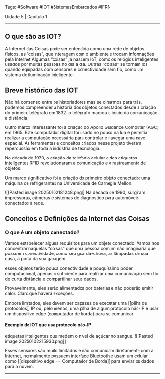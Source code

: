 Tags: #Software #IOT #SistemasEmbarcados #IFRN

Uidade 5 | Capítulo 1
___
## O que são as IOT?
A Internet das Coisas pode ser entendida como uma rede de objetos físicos, as “coisas”, que interagem com o ambiente e trocam informações pela Internet
Algumas “coisas” já nascem IoT, como os relógios inteligentes usados por muitas pessoas no dia a dia. Outras “coisas” se tornam IoT quando equipadas com sensores e conectividade sem fio, como um sistema de iluminação inteligente.
## Breve histórico das IOT
Não há consenso entre os historiadores mas se olharmos para trás, podemos compreender a história dos objetos conectados desde a criação do primeiro telégrafo em 1832.
o telégrafo marcou o início da comunicação à distância.

Outro marco interessante foi a criação do Apollo Guidance Computer (AGC) em 1965. Este computador digital foi usado no pouso na lua e permitia realizar a computação necessária para controlar e navegar uma nave espacial. As ferramentas e conceitos criados nesse projeto tiveram repercussão em toda a indústria de tecnologia.

Na década de 1970, a criação da telefonia celular e das etiquetas inteligentes RFID revolucionaram a comunicação e o rastreamento de objetos.

Um marco significativo foi a criação do primeiro objeto conectado: uma máquina de refrigerantes na Universidade de Carnegie Mellon.

![[Pasted image 20250102181248.png]]
Na década de 1990, surgiram impressoras, câmeras e sistemas de diagnóstico para automóveis conectados à rede.

## Conceitos e Definições da Internet das Coisas
### O que é um objeto conectado?
Vamos estabelecer alguns requisitos para um objeto conectado. Vamos nos concentrar naquelas “coisas” que uma pessoa comum não imaginaria que possuem conectividade, como seu guarda-chuva, as lâmpadas de sua casa, a porta da sua garagem.

esses objetos terão pouca conectividade e pouquíssimo poder computacional, apenas o suficiente para realizar uma comunicação sem fio de curta distância e compartilhar seus dados.

Provavelmente, eles serão alimentados por baterias e não poderão emitir calor. Claro que haverá exceções.

Embora limitados, eles devem ser capazes de executar uma [[pilha de protocolos]] IP ou, pelo menos, uma pilha de algum protocolo não-IP e usar um dispositivo edge (computador de borda) para se comunicar

#### Exemplo de IOT que usa protocolo não-IP
etiquetas inteligentes que medem o nível de açúcar no sangue.
![[Pasted image 20250102215930.png]]

Esses sensores são muito limitados e não comunicam diretamente com a Internet, normalmente possuem interface Bluetooth e usam um celular como [[dispositivo edge == Computador de Borda]] para enviar os dados para a nuvem.
___
